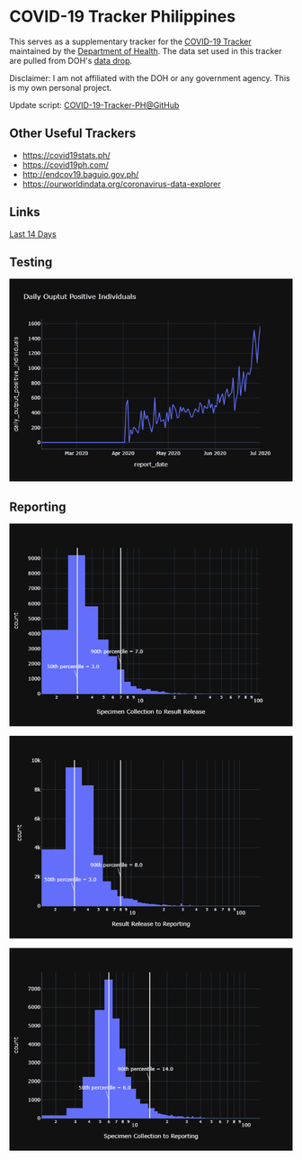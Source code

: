 # COVID-19 Tracker Philippines

This serves as a supplementary tracker for the [COVID-19 Tracker](https://www.doh.gov.ph/covid19tracker) maintained by the [Department of Health](https://www.doh.gov.ph/). The data set used in this tracker are pulled from DOH's [data drop](https://drive.google.com/drive/folders/1ZPPcVU4M7T-dtRyUceb0pMAd8ickYf8o).

Disclaimer: I am not affiliated with the DOH or any government agency. This is my own personal project.

Update script: [COVID-19-Tracker-PH@GitHub](https://github.com/donfiguerres/COVID-19-Tracker-PH)

## Other Useful Trackers
* https://covid19stats.ph/
* https://covid19ph.com/
* http://endcov19.baguio.gov.ph/
* https://ourworldindata.org/coronavirus-data-explorer

## Links

[Last 14 Days](Last-14-Days.md)

## Testing
![test_daily_output_positive_individuals](images/test_daily_output_positive_individuals.png)

## Reporting
![SpecimenToRelease](images/SpecimenToRelease.png)

![ReleaseToRepConf](images/ReleaseToRepConf.png)

![SpecimenToRepConf](images/SpecimenToRepConf.png)
